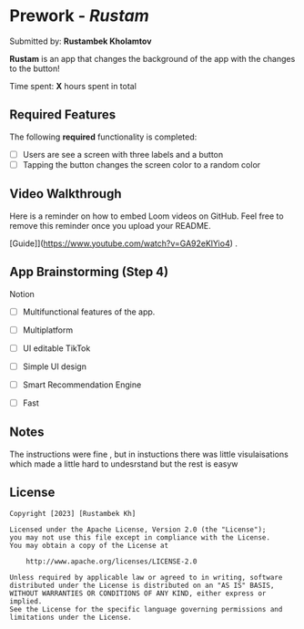 
# Prework - *Rustam*

Submitted by: **Rustambek Kholamtov**

**Rustam** is an app that changes the background of the app with the changes to the button!

Time spent: **X** hours spent in total

## Required Features

The following **required** functionality is completed:

- [ ] Users are see a screen with three labels and a button
- [ ] Tapping the button changes the screen color to a random color
 
## Video Walkthrough

Here is a reminder on how to embed Loom videos on GitHub. Feel free to remove this reminder once you upload your README. 

[Guide]](https://www.youtube.com/watch?v=GA92eKlYio4) .

## App Brainstorming (Step 4)
Notion
   - [ ] Multifunctional features of the app.
   - [ ] Multiplatform
   - [ ] UI editable
TikTok
   - [ ] Simple UI design
   - [ ] Smart Recommendation Engine
   - [ ] Fast
         

## Notes

The instructions were fine ,  but in instuctions there was little visulaisations which made a little hard to undesrstand but the rest is easyw

## License

    Copyright [2023] [Rustambek Kh]

    Licensed under the Apache License, Version 2.0 (the "License");
    you may not use this file except in compliance with the License.
    You may obtain a copy of the License at

        http://www.apache.org/licenses/LICENSE-2.0

    Unless required by applicable law or agreed to in writing, software
    distributed under the License is distributed on an "AS IS" BASIS,
    WITHOUT WARRANTIES OR CONDITIONS OF ANY KIND, either express or implied.
    See the License for the specific language governing permissions and
    limitations under the License.
